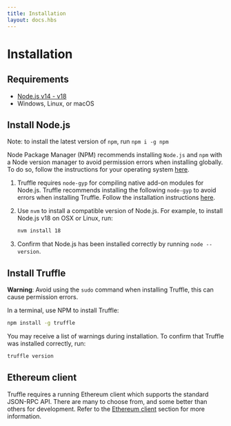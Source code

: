 ```yaml
---
title: Installation
layout: docs.hbs
---
```

# Installation

## Requirements

* [Node.js v14 - v18](#install-nodejs)
* Windows, Linux, or macOS

## Install Node.js

Note: to install the latest version of `npm`, run `npm i -g npm`

Node Package Manager (NPM) recommends installing `Node.js` and `npm` with a Node version manager to avoid permission errors when installing globally. To do so, follow the instructions for your operating system [here](https://docs.npmjs.com/downloading-and-installing-node-js-and-npm#using-a-node-version-manager-to-install-nodejs-and-npm).

1. Truffle requires `node-gyp` for compiling native add-on modules for Node.js. Truffle recommends installing the following `node-gyp` to avoid errors when installing Truffle. Follow the installation instructions [here](https://github.com/nodejs/node-gyp#installation).

1. Use `nvm` to install a compatible version of Node.js. For example, to install Node.js v18 on OSX or Linux, run:

    ```bash
    nvm install 18
    ```

1. Confirm that Node.js has been installed correctly by running `node --version`.

## Install Truffle

<p class="alert alert-warning">
<i class="far fa-exclamation-triangle"></i> <strong>Warning</strong>: Avoid using the <code>sudo</code> command when installing Truffle, this can cause permission errors.
</p>

In a terminal, use NPM to install Truffle:

```bash
npm install -g truffle
```

You may receive a list of warnings during installation. To confirm that Truffle was installed correctly,
run:

```bash
truffle version
```

## Ethereum client

Truffle requires a running Ethereum client which supports the standard JSON-RPC API.
There are many to choose from, and some better than others for development. Refer to the
[Ethereum client](../concepts/ethereum-client-types.md) section for more information.